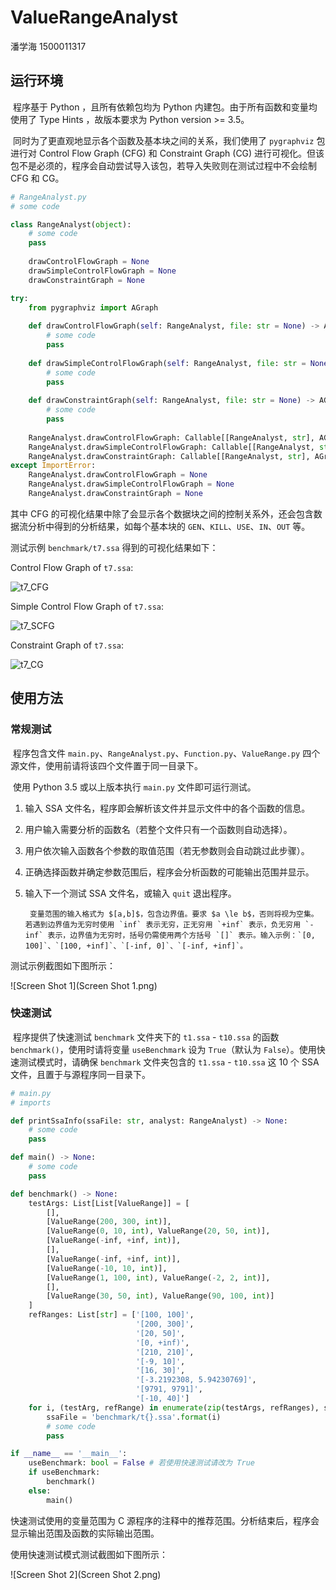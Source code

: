 # ValueRangeAnalyst

潘学海 1500011317

## 运行环境

​	程序基于 Python ，且所有依赖包均为 Python 内建包。由于所有函数和变量均使用了 Type Hints ，故版本要求为 Python version >= 3.5。

​	同时为了更直观地显示各个函数及基本块之间的关系，我们使用了 `pygraphviz` 包进行对 Control Flow Graph (CFG) 和 Constraint Graph (CG) 进行可视化。但该包不是必须的，程序会自动尝试导入该包，若导入失败则在测试过程中不会绘制 CFG 和 CG。

```Python
# RangeAnalyst.py
# some code

class RangeAnalyst(object):
    # some code
    pass
    
    drawControlFlowGraph = None
    drawSimpleControlFlowGraph = None
    drawConstraintGraph = None

try:
    from pygraphviz import AGraph
    
    def drawControlFlowGraph(self: RangeAnalyst, file: str = None) -> AGraph:
        # some code
        pass
    
    def drawSimpleControlFlowGraph(self: RangeAnalyst, file: str = None) -> AGraph:
        # some code
        pass
    
    def drawConstraintGraph(self: RangeAnalyst, file: str = None) -> AGraph:
        # some code
        pass
    
    RangeAnalyst.drawControlFlowGraph: Callable[[RangeAnalyst, str], AGraph] = drawControlFlowGraph
    RangeAnalyst.drawSimpleControlFlowGraph: Callable[[RangeAnalyst, str], AGraph] = drawSimpleControlFlowGraph
    RangeAnalyst.drawConstraintGraph: Callable[[RangeAnalyst, str], AGraph] = drawConstraintGraph
except ImportError:
    RangeAnalyst.drawControlFlowGraph = None
    RangeAnalyst.drawSimpleControlFlowGraph = None
    RangeAnalyst.drawConstraintGraph = None
```

其中 CFG 的可视化结果中除了会显示各个数据块之间的控制关系外，还会包含数据流分析中得到的分析结果，如每个基本块的 `GEN`、`KILL`、`USE`、`IN`、`OUT` 等。

测试示例 `benchmark/t7.ssa` 得到的可视化结果如下：

Control Flow Graph of `t7.ssa`:

![t7_CFG](benchmark/t7_CFG.png)

Simple Control Flow Graph of `t7.ssa`:

![t7_SCFG](benchmark/t7_SCFG.png)

Constraint Graph of `t7.ssa`:

![t7_CG](benchmark/t7_CG.png)

## 使用方法

### 常规测试

​	程序包含文件  `main.py`、`RangeAnalyst.py`、`Function.py`、`ValueRange.py` 四个源文件，使用前请将该四个文件置于同一目录下。

​	使用 Python 3.5 或以上版本执行 `main.py` 文件即可运行测试。

1. 输入 SSA 文件名，程序即会解析该文件并显示文件中的各个函数的信息。
2. 用户输入需要分析的函数名（若整个文件只有一个函数则自动选择）。
3. 用户依次输入函数各个参数的取值范围（若无参数则会自动跳过此步骤）。
4. 正确选择函数并确定参数范围后，程序会分析函数的可能输出范围并显示。
5. 输入下一个测试 SSA 文件名，或输入 `quit` 退出程序。

		变量范围的输入格式为 $[a,b]$，包含边界值。要求 $a \le b$，否则将视为空集。若遇到边界值为无穷时使用 `inf` 表示无穷，正无穷用 `+inf` 表示，负无穷用 `-inf` 表示，边界值为无穷时，括号仍需使用两个方括号 `[]` 表示。输入示例：`[0, 100]`、`[100, +inf]`、`[-inf, 0]`、`[-inf, +inf]`。

测试示例截图如下图所示：

![Screen Shot 1](Screen Shot 1.png)

### 快速测试

​	程序提供了快速测试 `benchmark` 文件夹下的 `t1.ssa` - `t10.ssa` 的函数 `benchmark()`，使用时请将变量 `useBenchmark` 设为 `True`（默认为 `False`）。使用快速测试模式时，请确保 `benchmark` 文件夹包含的 `t1.ssa` - `t10.ssa` 这 10 个 SSA 文件，且置于与源程序同一目录下。

```Python
# main.py
# imports

def printSsaInfo(ssaFile: str, analyst: RangeAnalyst) -> None:
    # some code
    pass

def main() -> None:
    # some code
    pass

def benchmark() -> None:
    testArgs: List[List[ValueRange]] = [
        [],
        [ValueRange(200, 300, int)],
        [ValueRange(0, 10, int), ValueRange(20, 50, int)],
        [ValueRange(-inf, +inf, int)],
        [],
        [ValueRange(-inf, +inf, int)],
        [ValueRange(-10, 10, int)],
        [ValueRange(1, 100, int), ValueRange(-2, 2, int)],
        [],
        [ValueRange(30, 50, int), ValueRange(90, 100, int)]
    ]
    refRanges: List[str] = ['[100, 100]',
                            '[200, 300]',
                            '[20, 50]',
                            '[0, +inf)',
                            '[210, 210]',
                            '[-9, 10]',
                            '[16, 30]',
                            '[-3.2192308, 5.94230769]',
                            '[9791, 9791]',
                            '[-10, 40]']
    for i, (testArg, refRange) in enumerate(zip(testArgs, refRanges), start = 1):
        ssaFile = 'benchmark/t{}.ssa'.format(i)
        # some code
        pass

if __name__ == '__main__':
    useBenchmark: bool = False # 若使用快速测试请改为 True
    if useBenchmark:
        benchmark()
    else:
        main()
```

快速测试使用的变量范围为 C 源程序的注释中的推荐范围。分析结束后，程序会显示输出范围及函数的实际输出范围。

使用快速测试模式测试截图如下图所示：

![Screen Shot 2](Screen Shot 2.png)

